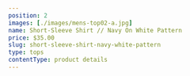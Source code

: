 ```yaml
---
position: 2
images: [./images/mens-top02-a.jpg]
name: Short-Sleeve Shirt // Navy On White Pattern
price: $35.00
slug: short-sleeve-shirt-navy-white-pattern
type: tops
contentType: product details
---
```

